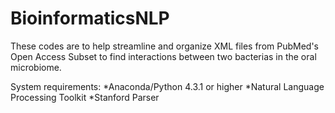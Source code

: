 # BioinformaticsNLP
These codes are to help streamline and organize XML files from PubMed's Open Access Subset to find interactions between two bacterias in the oral microbiome. 

System requirements:
*Anaconda/Python 4.3.1 or higher
*Natural Language Processing Toolkit 
*Stanford Parser
